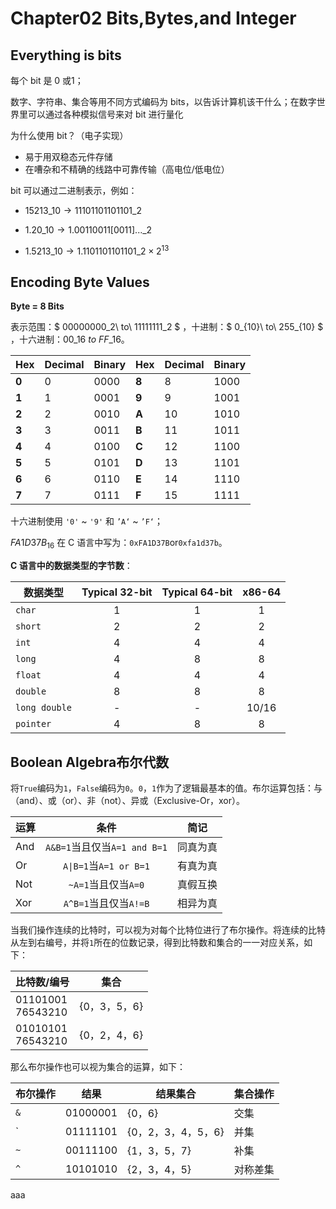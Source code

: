 <head>
   <script>
  MathJax = {
    tex: {
      inlineMath: [['$', '$'], ['\\(', '\\)']]
    }
  };
</script>
<script src="https://cdn.jsdelivr.net/npm/mathjax@3/es5/tex-mml-chtml.js" async></script>
</head>

# Chapter02 Bits,Bytes,and Integer

## Everything is bits

每个 bit 是 0 或1；

数字、字符串、集合等用不同方式编码为 bits，以告诉计算机该干什么；在数字世界里可以通过各种模拟信号来对 bit 进行量化

为什么使用 bit？（电子实现）

- 易于用双稳态元件存储
- 在嘈杂和不精确的线路中可靠传输（高电位/低电位）

bit 可以通过二进制表示，例如：

- $15213\_{10}\rightarrow 11101101101101\_{2}$

- $1.20\_{10}\rightarrow 1.00110011[0011]...\_{2}$

- $1.5213\_{10}\rightarrow 1.1101101101101\_2\times2^{13}$

## Encoding Byte Values

**Byte = 8 Bits**

表示范围：$ 00000000\_2\ to\ 11111111\_2 $ ，十进制：$ 0\_{10}\ to\ 255\_{10} $ ，十六进制：$00\_{16}\ to\ FF\_{16}$。

| Hex   | Decimal | Binary | Hex   | Decimal | Binary |
| ----- | ------- | ------ | ----- | ------- | ------ |
| **0** | 0       | 0000   | **8** | 8       | 1000   |
| **1** | 1       | 0001   | **9** | 9       | 1001   |
| **2** | 2       | 0010   | **A** | 10      | 1010   |
| **3** | 3       | 0011   | **B** | 11      | 1011   |
| **4** | 4       | 0100   | **C** | 12      | 1100   |
| **5** | 5       | 0101   | **D** | 13      | 1101   |
| **6** | 6       | 0110   | **E** | 14      | 1110   |
| **7** | 7       | 0111   | **F** | 15      | 1111   |

十六进制使用 `'0'` ~ `'9'` 和 `’A‘` ~ `’F‘`；

$FA1D37B_{16}$ 在 C 语言中写为：`0xFA1D37B`or`0xfa1d37b`。

**C 语言中的数据类型的字节数**：

| 数据类型          | Typical 32-bit | Typical 64-bit | x86-64 |
| ------------- |:--------------:|:--------------:|:------:|
| `char`        | 1              | 1              | 1      |
| `short`       | 2              | 2              | 2      |
| `int`         | 4              | 4              | 4      |
| `long`        | 4              | 8              | 8      |
| `float`       | 4              | 4              | 4      |
| `double`      | 8              | 8              | 8      |
| `long double` | -              | -              | 10/16  |
| `pointer`     | 4              | 8              | 8      |

## Boolean Algebra布尔代数

将`True`编码为`1`，`False`编码为`0`。`0`，`1`作为了逻辑最基本的值。布尔运算包括：与（and）、或（or）、非（not）、异或（Exclusive-Or，xor）。

| 运算  | 条件                       | 简记   |
| --- |:------------------------:| ---- |
| And | `A&B=1`当且仅当`A=1 and B=1` | 同真为真 |
| Or  | `A\|B=1`当`A=1 or B=1`    | 有真为真 |
| Not | `~A=1`当且仅当`A=0`          | 真假互换 |
| Xor | `A^B=1`当且仅当`A!=B`        | 相异为真 |

当我们操作连续的比特时，可以视为对每个比特位进行了布尔操作。将连续的比特从左到右编号，并将`1`所在的位数记录，得到比特数和集合的一一对应关系，如下：

| 比特数/编号                | 集合        |
| --------------------- | --------- |
| 01101001<br/>76543210 | {0，3，5，6} |
| 01010101<br/>76543210 | {0，2，4，6} |

那么布尔操作也可以视为集合的运算，如下：

| 布尔操作 | 结果       | 结果集合          | 集合操作 |
| ---- | -------- | ------------- | ---- |
| `&`  | 01000001 | {0，6}         | 交集   |
| `    | 01111101 | {0，2，3，4，5，6} | 并集   |
| `~`  | 00111100 | {1，3，5，7}     | 补集   |
| `^`  | 10101010 | {2，3，4，5}     | 对称差集 |

aaa
